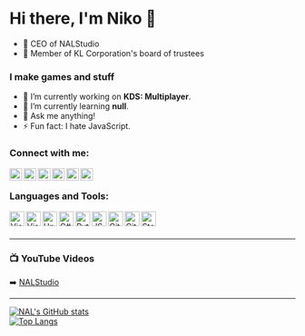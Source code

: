 # Hi there, I'm Niko 👋
- 👔 CEO of NALStudio
- 👥 Member of KL Corporation's board of trustees

### I make games and stuff
- 🔭 I’m currently working on <b>KDS: Multiplayer</b>.
- 🌱 I’m currently learning <b>null</b>.
- 💬 Ask me anything!
- ⚡ Fun fact: I hate JavaScript.

### Connect with me:

[<img align="left" alt="NALStudio | YouTube" width="22px" src="https://cdn.jsdelivr.net/npm/simple-icons@3.12.4/icons/youtube.svg" />][youtube]
[<img align="left" alt="NALStudio | Steam" width="22px" src="https://cdn.jsdelivr.net/npm/simple-icons@3.12.4/icons/steam.svg" />][steam]
[<img align="left" alt="NALStudio | Xbox" width="22px" src="https://cdn.jsdelivr.net/npm/simple-icons@3.12.4/icons/xbox.svg" />][xbox]
[<img align="left" alt="NALStudio | Discord" width="22px" src="https://cdn.jsdelivr.net/npm/simple-icons@3.12.4/icons/discord.svg" />][discord]
[<img align="left" alt="NALStudio | Instagram" width="22px" src="https://cdn.jsdelivr.net/npm/simple-icons@3.12.4/icons/instagram.svg" />][instagram]
[<img align="left" alt="NALStudio | Twitter" width="22px" src="https://cdn.jsdelivr.net/npm/simple-icons@3.12.4/icons/twitter.svg" />][twitter]

<br />

### Languages and Tools:

[<img align="left" alt="Visual Studio 2022" width="26px" src="https://visualstudio.microsoft.com/wp-content/uploads/2021/10/Product-Icon.svg" />][vsLink]
[<img align="left" alt="Visual Studio Code" width="26px" src="https://upload.wikimedia.org/wikipedia/commons/9/9a/Visual_Studio_Code_1.35_icon.svg" />][vscodeLink]
[<img align="left" alt="Unity" width="26px" src="https://cdn4.iconfinder.com/data/icons/logos-brands-5/24/unity-512.png" />][unityLink]
[<img align="left" alt="C#" width="26px" src="https://upload.wikimedia.org/wikipedia/commons/0/0d/C_Sharp_wordmark.svg" />][csharpLink]
[<img align="left" alt="Python" width="26px" src="https://upload.wikimedia.org/wikipedia/commons/c/c3/Python-logo-notext.svg" />][pythonLink]
[<img align="left" alt="JSON" width="26px" src="https://upload.wikimedia.org/wikipedia/commons/c/c9/JSON_vector_logo.svg" />][jsonLink]
[<img align="left" alt="Git" width="26px" src="https://upload.wikimedia.org/wikipedia/commons/c/c5/Git_Icon.svg" />][gitLink]
[<img align="left" alt="GitHub" width="26px" src="https://upload.wikimedia.org/wikipedia/commons/a/ae/Github-desktop-logo-symbol.svg" />][gitHubLink]
[<img align="left" alt="Stack Overflow" width="26px" src="https://upload.wikimedia.org/wikipedia/commons/e/ef/Stack_Overflow_icon.svg" />][stackOverflowLink]

<br />
<br />

---

### 📺 YouTube Videos
➡️ [NALStudio][youtube]

---

[![NAL's GitHub stats](https://github-readme-stats.vercel.app/api?username=nalstudio&count_private=true)][github] <br />
[![Top Langs](https://github-readme-stats.vercel.app/api/top-langs/?username=nalstudio&layout=compact)][github]

[github]: https://github.com/NALStudio

[website]: http://NALStudio.tk
[youtube]: https://www.youtube.com/channel/UCNksI7dqXOdOisfD0Ps3oKg
[steam]: https://steamcommunity.com/id/NALStudio
[xbox]: https://www.xbox.com
[discord]: https://discord.com/users/340460001564819456
[instagram]: https://instagram.com/niko.a.leinonen
[twitter]: https://twitter.com/NAL_Studio

[vsLink]: https://visualstudio.com
[vscodeLink]: https://code.visualstudio.com
[unityLink]: https://unity.com
[csharpLink]: https://en.wikipedia.org/wiki/C_Sharp_(programming_language)
[pythonLink]: https://www.python.org
[jsonLink]: https://www.json.org
[gitLink]: https://git-scm.com
[gitHubLink]: https://github.com
[stackOverflowLink]: https://stackoverflow.com
